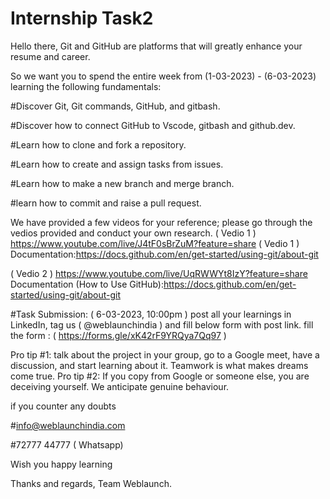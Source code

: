 # Internship Task2
Hello there,
Git and GitHub are platforms that will greatly enhance your resume and career.

So we want you to spend the entire week from (1-03-2023) - (6-03-2023) learning the following fundamentals:

#Discover Git, Git commands, GitHub, and gitbash.

#Discover how to connect GitHub to Vscode, gitbash and github.dev.

#Learn how to clone and fork a repository.

#Learn how to create and assign tasks from issues.

#Learn how to make a new branch and merge branch.

#learn how to commit and raise a pull request.

We have provided a few videos for your reference; please go through the vedios provided and conduct your own research.
( Vedio 1 )
https://www.youtube.com/live/J4tF0sBrZuM?feature=share ( Vedio 1 ) 
Documentation:https://docs.github.com/en/get-started/using-git/about-git

( Vedio 2 )
https://www.youtube.com/live/UqRWWYt8IzY?feature=share
Documentation (How to Use GitHub):https://docs.github.com/en/get-started/using-git/about-git

#Task Submission: ( 6-03-2023, 10:00pm )
post all your learnings in LinkedIn, tag us ( @weblaunchindia ) and fill below form with post link.
fill the form : ( https://forms.gle/xK42rF9YRQya7Qq97 )

Pro tip #1: talk about the project in your group, go to a Google meet, have a discussion, and start learning about it. Teamwork is what makes dreams come true.
Pro tip #2: If you copy from Google or someone else, you are deceiving yourself. We anticipate genuine behaviour.

if you counter any doubts

#info@weblaunchindia.com

#72777 44777 ( Whatsapp)

Wish you happy learning

Thanks and regards,
Team Weblaunch.
